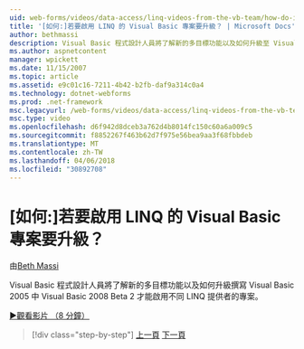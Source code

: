 ```yaml
---
uid: web-forms/videos/data-access/linq-videos-from-the-vb-team/how-do-i-upgrade-visual-basic-projects-to-enable-linq
title: '[如何:]若要啟用 LINQ 的 Visual Basic 專案要升級？ | Microsoft Docs'
author: bethmassi
description: Visual Basic 程式設計人員將了解新的多目標功能以及如何升級至 Visual Basic 2008 Beta 撰寫 Visual Basic 2005 中的專案...
ms.author: aspnetcontent
manager: wpickett
ms.date: 11/15/2007
ms.topic: article
ms.assetid: e9c01c16-7211-4b42-b2fb-daf9a314c0a4
ms.technology: dotnet-webforms
ms.prod: .net-framework
msc.legacyurl: /web-forms/videos/data-access/linq-videos-from-the-vb-team/how-do-i-upgrade-visual-basic-projects-to-enable-linq
msc.type: video
ms.openlocfilehash: d6f942d8dceb3a762d4b8014fc150c60a6a009c5
ms.sourcegitcommit: f8852267f463b62d7f975e56bea9aa3f68fbbdeb
ms.translationtype: MT
ms.contentlocale: zh-TW
ms.lasthandoff: 04/06/2018
ms.locfileid: "30892708"
---
```

<a name="how-do-i-upgrade-visual-basic-projects-to-enable-linq"></a>[如何:]若要啟用 LINQ 的 Visual Basic 專案要升級？
====================
由[Beth Massi](https://github.com/bethmassi)

Visual Basic 程式設計人員將了解新的多目標功能以及如何升級撰寫 Visual Basic 2005 中 Visual Basic 2008 Beta 2 才能啟用不同 LINQ 提供者的專案。

[&#9654;觀看影片 （8 分鐘）](https://channel9.msdn.com/Blogs/ASP-NET-Site-Videos/how-do-i-upgrade-visual-basic-projects-to-enable-linq)

> [!div class="step-by-step"]
> [上一頁](how-do-i-perform-group-and-aggregate-queries.md)
> [下一頁](how-do-i-get-started-with-linq-to-xml.md)
